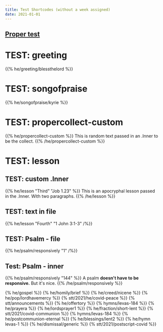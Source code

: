 ```yaml
---
title: Test Shortcodes (without a week assigned)
date: 2021-01-01
---
```

[Proper test](/about/test/)
---------

# TEST: greeting
{{% he/greeting/blessthelord %}}


# TEST: songofpraise
{{% he/songofpraise/kyrie %}}

# TEST: propercollect-custom
{{% he/propercollect-custom %}}
This is random text passed in an .Inner to be the collect.
{{% /he/propercollect-custom %}}

# TEST: lesson
## TEST: custom .Inner
{{% he/lesson "Third" "Job 1.23" %}}
This is an apocryphal lesson passed in the .Inner.
With two paragraphs.
{{% /he/lesson %}}

## TEST: text in file
{{% he/lesson "Fourth" "1 John 3:1-3" /%}}

## TEST: Psalm - file
{{% he/psalm/responsively "1" /%}}

## Test: Psalm - inner
{{% he/psalm/responsively "144" %}}
A psalm
**doesn't have to be responsive.**
But it's nice.
{{% /he/psalm/responsively %}}


{% he/gospel %}}
{% he/homily/brief %}}
{% he/creed/nicene %}}
{% he/pop/lordhavemercy %}}
{% stt/2021/he/covid-peace %}}
{% stt/announcements %}}
{% he/offertory %}}
{% hymns/levas-184 %}}
{% he/prayera %}}
{% he/lordsprayer1 %}}
{% he/fraction/short-lent %}}
{% stt/2021/covid-communion %}}
{% hymns/levas-184 %}}
{% he/postcommunion-eternal %}}
{% he/blessings/lent2 %}}
{% he/hymn levas-1 %}}
{% he/dismissal/generic %}}
{% stt/2021/postscript-covid %}}
